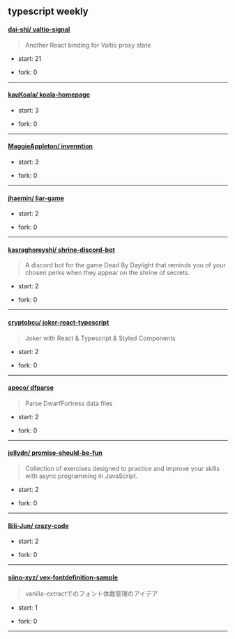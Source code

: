 ## typescript weekly

#### [dai-shi/ valtio-signal](https://github.com/dai-shi/valtio-signal)
>  Another React binding for Valtio proxy state
+ start: 21
+ fork: 0
---
#### [kauKoala/ koala-homepage](https://github.com/kauKoala/koala-homepage)
>  
+ start: 3
+ fork: 0
---
#### [MaggieAppleton/ invenntion](https://github.com/MaggieAppleton/invenntion)
>  
+ start: 3
+ fork: 0
---
#### [jhaemin/ liar-game](https://github.com/jhaemin/liar-game)
>  
+ start: 2
+ fork: 0
---
#### [kasraghoreyshi/ shrine-discord-bot](https://github.com/kasraghoreyshi/shrine-discord-bot)
>  A discord bot for the game Dead By Daylight that reminds you of your chosen perks when they appear on the shrine of secrets.
+ start: 2
+ fork: 0
---
#### [cryptobcu/ joker-react-typescript](https://github.com/cryptobcu/joker-react-typescript)
>  Joker with React & Typescript & Styled Components 
+ start: 2
+ fork: 0
---
#### [apoco/ dfparse](https://github.com/apoco/dfparse)
>  Parse DwarfFortress data files
+ start: 2
+ fork: 0
---
#### [jellydn/ promise-should-be-fun](https://github.com/jellydn/promise-should-be-fun)
>  Collection of exercises designed to practice and improve your skills with async programming in JavaScript.
+ start: 2
+ fork: 0
---
#### [Bili-Jun/ crazy-code](https://github.com/Bili-Jun/crazy-code)
>  
+ start: 2
+ fork: 0
---
#### [siino-xyz/ vex-fontdefinition-sample](https://github.com/siino-xyz/vex-fontdefinition-sample)
>  vanilla-extractでのフォント体裁管理のアイデア
+ start: 1
+ fork: 0
---
